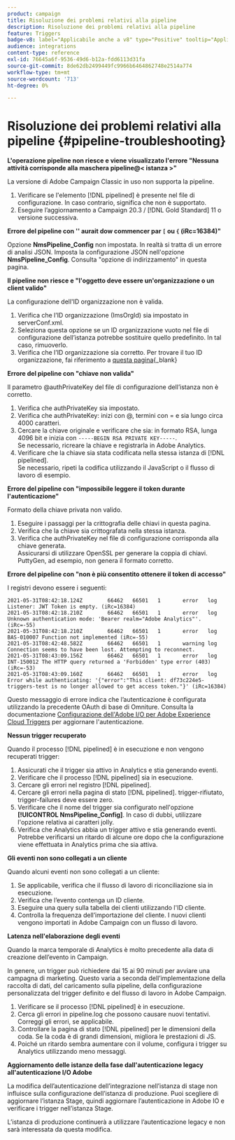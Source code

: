 ```yaml
---
product: campaign
title: Risoluzione dei problemi relativi alla pipeline
description: Risoluzione dei problemi relativi alla pipeline
feature: Triggers
badge-v8: label="Applicabile anche a v8" type="Positive" tooltip="Applicabile anche a Campaign v8"
audience: integrations
content-type: reference
exl-id: 76645a6f-9536-49d6-b12a-fdd6113d31fa
source-git-commit: 8de62db2499449fc9966b6464862748e2514a774
workflow-type: tm+mt
source-wordcount: '713'
ht-degree: 0%

---
```


# Risoluzione dei problemi relativi alla pipeline {#pipeline-troubleshooting}



**L&#39;operazione pipeline non riesce e viene visualizzato l&#39;errore &quot;Nessuna attività corrisponde alla maschera pipeline@&lt; istanza >&quot;**

La versione di Adobe Campaign Classic in uso non supporta la pipeline.

1. Verificare se l&#39;elemento [!DNL pipelined] è presente nel file di configurazione. In caso contrario, significa che non è supportato.
1. Eseguire l’aggiornamento a Campaign 20.3 / [!DNL Gold Standard] 11 o versione successiva.

**Errore del pipeline con &#39;&#39; aurait dow commencer par `[` ou `{` (iRc=16384)&quot;**

Opzione **NmsPipeline_Config** non impostata. In realtà si tratta di un errore di analisi JSON.
Imposta la configurazione JSON nell&#39;opzione **NmsPipeline_Config**. Consulta &quot;opzione di indirizzamento&quot; in questa pagina.

**Il pipeline non riesce e &quot;l&#39;oggetto deve essere un&#39;organizzazione o un client valido&quot;**

La configurazione dell&#39;ID organizzazione non è valida.

1. Verifica che l’ID organizzazione (ImsOrgId) sia impostato in serverConf.xml.
1. Seleziona questa opzione se un ID organizzazione vuoto nel file di configurazione dell’istanza potrebbe sostituire quello predefinito. In tal caso, rimuoverlo.
1. Verifica che l’ID organizzazione sia corretto. Per trovare il tuo ID organizzazione, fai riferimento a [questa pagina](https://experienceleague.adobe.com/docs/core-services/interface/administration/organizations.html?lang=it){_blank}

**Errore del pipeline con &quot;chiave non valida&quot;**

Il parametro @authPrivateKey del file di configurazione dell’istanza non è corretto.

1. Verifica che authPrivateKey sia impostato.
1. Verifica che authPrivateKey: inizi con @, termini con = e sia lungo circa 4000 caratteri.
1. Cercare la chiave originale e verificare che sia: in formato RSA, lunga 4096 bit e inizia con `-----BEGIN RSA PRIVATE KEY-----`.
   <br> Se necessario, ricreare la chiave e registrarla in Adobe Analytics.
1. Verificare che la chiave sia stata codificata nella stessa istanza di [!DNL pipelined]. <br>Se necessario, ripeti la codifica utilizzando il JavaScript o il flusso di lavoro di esempio.

**Errore del pipeline con &quot;impossibile leggere il token durante l&#39;autenticazione&quot;**

Formato della chiave privata non valido.

1. Eseguire i passaggi per la crittografia delle chiavi in questa pagina.
1. Verifica che la chiave sia crittografata nella stessa istanza.
1. Verifica che authPrivateKey nel file di configurazione corrisponda alla chiave generata. <br>Assicurarsi di utilizzare OpenSSL per generare la coppia di chiavi. PuttyGen, ad esempio, non genera il formato corretto.

**Errore del pipeline con &quot;non è più consentito ottenere il token di accesso&quot;**

I registri devono essere i seguenti:

```
2021-05-31T08:42:18.124Z        66462   66501   1       error   log     Listener: JWT Token is empty. (iRc=16384)
2021-05-31T08:42:18.210Z        66462   66501   1       error   log     Unknown authentication mode: 'Bearer realm="Adobe Analytics"'. (iRc=-55)
2021-05-31T08:42:18.210Z        66462   66501   1       error   log     BAS-010007 Function not implemented (iRc=-55)
2021-05-31T08:42:48.582Z        66462   66501   1       warning log     Connection seems to have been lost. Attempting to reconnect.
2021-05-31T08:43:09.156Z        66462   66501   1       error   log     INT-150012 The HTTP query returned a 'Forbidden' type error (403) (iRc=-53)
2021-05-31T08:43:09.160Z        66462   66501   1       error   log     Error while authenticating: '{"error":"This client: df73c224e5-triggers-test is no longer allowed to get access token."}' (iRc=16384)
```

Questo messaggio di errore indica che l’autenticazione è configurata utilizzando la precedente OAuth di base di Omniture. Consulta la documentazione [Configurazione dell&#39;Adobe I/O per Adobe Experience Cloud Triggers](../../integrations/using/about-triggers.md#implement) per aggiornare l&#39;autenticazione.

**Nessun trigger recuperato**

Quando il processo [!DNL pipelined] è in esecuzione e non vengono recuperati trigger:

1. Assicurati che il trigger sia attivo in Analytics e stia generando eventi.
1. Verificare che il processo [!DNL pipelined] sia in esecuzione.
1. Cercare gli errori nel registro [!DNL pipelined].
1. Cercare gli errori nella pagina di stato [!DNL pipelined]. trigger-rifiutato, trigger-failures deve essere zero.
1. Verificare che il nome del trigger sia configurato nell&#39;opzione **[!UICONTROL NmsPipeline_Config]**. In caso di dubbi, utilizzare l&#39;opzione relativa ai caratteri jolly.
1. Verifica che Analytics abbia un trigger attivo e stia generando eventi. Potrebbe verificarsi un ritardo di alcune ore dopo che la configurazione viene effettuata in Analytics prima che sia attiva.

**Gli eventi non sono collegati a un cliente**

Quando alcuni eventi non sono collegati a un cliente:

1. Se applicabile, verifica che il flusso di lavoro di riconciliazione sia in esecuzione.
1. Verifica che l’evento contenga un ID cliente.
1. Eseguire una query sulla tabella dei clienti utilizzando l&#39;ID cliente.
1. Controlla la frequenza dell’importazione del cliente. I nuovi clienti vengono importati in Adobe Campaign con un flusso di lavoro.

**Latenza nell&#39;elaborazione degli eventi**

Quando la marca temporale di Analytics è molto precedente alla data di creazione dell’evento in Campaign.

In genere, un trigger può richiedere dai 15 ai 90 minuti per avviare una campagna di marketing. Questo varia a seconda dell’implementazione della raccolta di dati, del caricamento sulla pipeline, della configurazione personalizzata del trigger definito e del flusso di lavoro in Adobe Campaign.

1. Verificare se il processo [!DNL pipelined] è in esecuzione.
1. Cerca gli errori in pipeline.log che possono causare nuovi tentativi. Correggi gli errori, se applicabile.
1. Controllare la pagina di stato [!DNL pipelined] per le dimensioni della coda. Se la coda è di grandi dimensioni, migliora le prestazioni di JS.
1. Poiché un ritardo sembra aumentare con il volume, configura i trigger su Analytics utilizzando meno messaggi.

**Aggiornamento delle istanze della fase dall&#39;autenticazione legacy all&#39;autenticazione I/O Adobe**

La modifica dell’autenticazione dell’integrazione nell’istanza di stage non influisce sulla configurazione dell’istanza di produzione. Puoi scegliere di aggiornare l’istanza Stage, quindi aggiornare l’autenticazione in Adobe IO e verificare i trigger nell’istanza Stage.

L’istanza di produzione continuerà a utilizzare l’autenticazione legacy e non sarà interessata da questa modifica.
